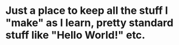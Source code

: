 # Just a place to keep all the stuff I "make" as I learn, pretty standard stuff like "Hello World!" etc.
